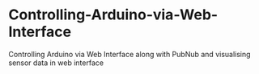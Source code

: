 # Controlling-Arduino-via-Web-Interface
Controlling Arduino via Web Interface along with PubNub and visualising sensor data in web interface
